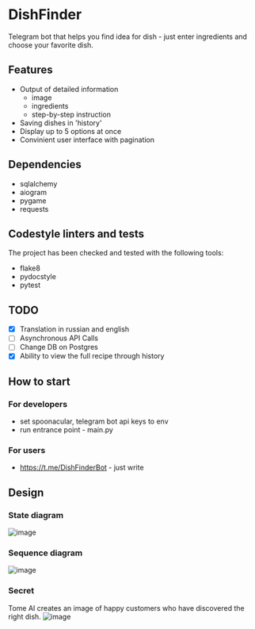 # DishFinder

Telegram bot that helps you find idea for dish - just enter ingredients and choose your favorite dish.
## Features

- Output of detailed information
	- image
	- ingredients
	- step-by-step instruction
- Saving dishes in 'history'
- Display up to 5 options at once
- Convinient user interface with pagination 
## Dependencies

- sqlalchemy 
- aiogram
- pygame
- requests
## Codestyle linters and tests 

The project has been checked and tested with the following tools:
- flake8
- pydocstyle
- pytest

## TODO

- [X] Translation in russian and english
- [ ] Asynchronous API Calls
- [ ] Change DB on Postgres
- [X] Ability to view the full recipe through history

## How to start

### For developers
- set spoonacular, telegram bot api keys to env
- run entrance point - main.py
### For users
- https://t.me/DishFinderBot - just write
## Design

### State diagram 
![image](https://github.com/kopollo/DishFinder/assets/114457052/75441119-33a6-4422-8ac3-a64fa07320d7)

### Sequence diagram 
![image](https://github.com/kopollo/DishFinder/assets/114457052/3e4af554-4076-465e-ba8d-3cdfa182ccb4)

### Secret
Tome AI creates an image of happy customers who have discovered the right dish.
![image](https://user-images.githubusercontent.com/114457052/234189745-d808c5be-43c3-4af1-a2ab-e9fb015bdd34.png)



